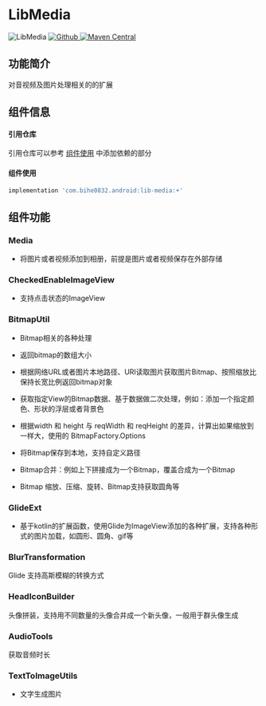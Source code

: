 # LibMedia

![LibMedia](https://img.shields.io/badge/AndroidAppFactory-LibMedia-brightgreen)
[ ![Github](https://img.shields.io/badge/Github-LibMedia-brightgreen?style=social) ](https://github.com/bihe0832/AndroidAppFactory/tree/master/LibMedia)
[ ![Maven Central](https://img.shields.io/maven-central/v/com.bihe0832.android/lib-media)](https://search.maven.org/artifact/com.bihe0832.android/lib-media)

## 功能简介

对音视频及图片处理相关的的扩展

## 组件信息

#### 引用仓库

引用仓库可以参考 [组件使用](./../start.md) 中添加依赖的部分

#### 组件使用

```groovy
implementation 'com.bihe0832.android:lib-media:+'
```

## 组件功能

### Media

- 将图片或者视频添加到相册，前提是图片或者视频保存在外部存储

### CheckedEnableImageView

- 支持点击状态的ImageView

### BitmapUtil

- Bitmap相关的各种处理

- 返回bitmap的数组大小

- 根据网络URL或者图片本地路径、URI读取图片获取图片Bitmap、按照缩放比保持长宽比例返回bitmap对象

- 获取指定View的Bitmap数据、基于数据做二次处理，例如：添加一个指定颜色、形状的浮层或者背景色

- 根据width 和 height 与 reqWidth 和 reqHeight 的差异，计算出如果缩放到一样大，使用的 BitmapFactory.Options

- 将Bitmap保存到本地，支持自定义路径

- Bitmap合并：例如上下拼接成为一个Bitmap，覆盖合成为一个Bitmap

- Bitmap 缩放、压缩、旋转、Bitmap支持获取圆角等

### GlideExt

- 基于kotlin的扩展函数，使用Glide为ImageView添加的各种扩展，支持各种形式的图片加载，如圆形、圆角、gif等

### BlurTransformation

Glide 支持高斯模糊的转换方式

### HeadIconBuilder

头像拼装，支持用不同数量的头像合并成一个新头像，一般用于群头像生成

### AudioTools

获取音频时长

### TextToImageUtils

- 文字生成图片
